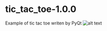 # tic_tac_toe-1.0.0
Example of tic tac toe
writen by PyQt
![alt text](https://www.mediafire.com/view/g42yzgq3r4w5f62)
